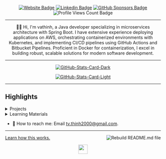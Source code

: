 <div align="center">
<p><a href="https://koffeeaddicted.com/"><img src="https://img.shields.io/badge/-Website-3B7EBF?style=for-the-badge&amp;logo=amp&amp;logoColor=white" alt="Website Badge"></a> <a href="https://www.linkedin.com/in/thinh-tran-java/"><img src="https://img.shields.io/badge/-LinkedIn-3B7EBF?style=for-the-badge&amp;logo=Linkedin&amp;logoColor=white" alt="Linkedin Badge"></a> <a href="https://github.com/sponsors/vathinh"><img src="https://img.shields.io/badge/-github%20sponsors-3B7EBF?style=for-the-badge&amp;logo=github&amp;logoColor=white" alt="GitHub Sponsors Badge"></a> <img src="https://komarev.com/ghpvc/?username=vathinh&amp;style=for-the-badge" alt="Profile Views Count Badge"></p>
<hr>
<p>👋🏾 Hi, I'm vathinh, a Java developer specializing in microservices architecture with Spring Boot. I have extensive experience deploying applications on AWS, orchestrating containerized environments with Kubernetes, and implementing CI/CD pipelines using GitHub Actions and Bitbucket Pipelines. Proficient in Docker for containerization, I excel in building robust, scalable solutions for modern software development.</p>
<hr>
<p><a href="https://github.com/vathinh/vathinh#gh-dark-mode-only"><img src="https://github-readme-stats.vercel.app/api?username=vathinh&amp;show_icons=true&amp;hide_border=true&amp;include_all_commits=true&amp;card_width=600&amp;custom_title=GitHub%20Open%20Source%20Stats&amp;title_color=3B7EBF&amp;text_color=FFF&amp;icon_color=3B7EBF&amp;hide=contribs&amp;show=reviews,prs_merged,prs_merged_percentage&amp;theme=transparent#gh-dark-mode-only" alt="GitHub-Stats-Card-Dark"></a></p>
<p><a href="https://github.com/vathinh/vathinh#gh-light-mode-only"><img src="https://github-readme-stats.vercel.app/api?username=vathinh&amp;show_icons=true&amp;hide_border=true&amp;include_all_commits=true&amp;card_width=600&amp;custom_title=GitHub%20Open%20Source%20Stats&amp;title_color=3B7EBF&amp;text_color=474A4E&amp;icon_color=3B7EBF&amp;hide=contribs&amp;show=reviews,prs_merged,prs_merged_percentage&amp;theme=transparent#gh-light-mode-only" alt="GitHub-Stats-Card-Light"></a></p>
  </div>
<hr>
<h2>Highlights</h2>
  <details>
  <summary>Projects</summary>
  <br />
  Here are some of my other projects you might want to check out that are not pinned:
  <br />
<br />
  <ul><li><a href=https://github.com/vathinh/vathinh target="_blank" rel="noopener noreferrer">vathinh/vathinh</a> (<b>0</b> ✨ and <b>0</b> 🍴): Van Thinh's Github Profile</li>
<li>More coming soon :).</li>
</ul>
  </details>
  <details>
  <summary>Learning Materials</summary>
  <br />
  Here are some of my unique-styled workshop materials you can use to learn key concepts at your own pace:
  <br />
<br />
  <ul><li><a href=https://github.com/vathinh/vathinh target="_blank" rel="noopener noreferrer">vathinh/vathinh</a> (<b>0</b> ✨ and <b>0</b> 🍴): Van Thinh's Github Profile</li>
<li>More coming soon :).</li>
</ul>
  </details>
<ul>
<li>💬 How to reach me: Email <a href="mailto:tv.thinh2000@gmail.com">tv.thinh2000@gmail.com</a>.</li>
</ul>
<hr>
<p><a href="https://blog.bolajiayodeji.com/how-to-create-an-automated-profile-readme-using-nodejs-and-github-actions?utm_source=github-profile">Learn how this works.</a> <a href="https://github.com/BolajiAyodeji/BolajiAyodeji/actions/workflows/build.yml"><img src="https://github.com/BolajiAyodeji/BolajiAyodeji/actions/workflows/build.yml/badge.svg" align="right" alt="Rebuild README.md file"></a></p>
  <div align="center">
<p><a href="https://bolajiayodeji.com" target="_blank" rel="noopener noreferrer"><img src="https://bolajiayodeji.com/favicon.png" width="30" /></a></p>
  </div>